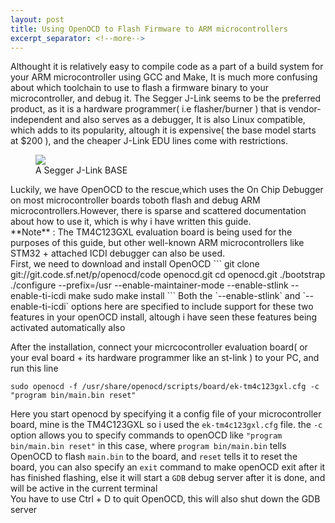 ```yaml
---
layout: post
title: Using OpenOCD to Flash Firmware to ARM microcontrollers
excerpt_separator: <!--more-->
---
```



Althought it is relatively easy to compile code as a part of a build system for your ARM microcontroller using GCC and Make,
It is much more confusing about which toolchain to use to flash a firmware binary to your microcontroller, and debug it.
The Segger J-Link seems to be the preferred product, as it is a hardware programmer( i.e flasher/burner ) that is vendor-independent and also serves as a debugger, It is also Linux compatible, which adds to its popularity, altough it is expensive( the base model starts at $200 ), and the cheaper J-Link EDU lines come with restrictions.
<!--more-->

<figure>
    <img src="https://canusb-shop.com/image/cache/data/canshop_images/Segger-JLINK-BASE-500x500.jpg">
    <figcaption>A Segger J-Link BASE </figcaption>
</figure>
 Luckily, we have OpenOCD to the rescue,which uses the On Chip Debugger on most microcontroller boards toboth flash and debug ARM microcontrollers.However, there is sparse and scattered documentation about how to use it, which is why i have written this guide.<br>
**Note** : The TM4C123GXL evaluation board is being used for the purposes of this guide, but other well-known ARM microcontrollers like STM32 + attached ICDI debugger can also be used.<br>
First, we need to download and install OpenOCD
```
git clone git://git.code.sf.net/p/openocd/code openocd.git
cd openocd.git
./bootstrap
./configure --prefix=/usr --enable-maintainer-mode --enable-stlink 
--enable-ti-icdi
make
sudo make install
```
Both the `--enable-stlink` and `--enable-ti-icdi` options here are specified to include support for these two features in your openOCD install, altough i have seen these features being activated automatically also

After the installation, connect your micrcocontroller evaluation board( or your eval board + its hardware programmer like an st-link ) to your PC, and run this line
```
sudo openocd -f /usr/share/openocd/scripts/board/ek-tm4c123gxl.cfg -c "program bin/main.bin reset" 
```
Here you start openocd by specifying it a config file of your microcontroller board, mine is the TM4C123GXL so i used the `ek-tm4c123gxl.cfg` file.
the `-c` option allows you to specify commands to openOCD like `"program bin/main.bin reset"` in this case, where `program bin/main.bin` tells OpenOCD to flash `main.bin` to the board, and `reset` tells it to reset the board, you can also specify an `exit` command to make openOCD exit after it has finished flashing, else it will start a `GDB` debug server after it is done, and will be active in the current terminal<br>
You have to use Ctrl + D to quit OpenOCD, this will also shut down the GDB server

